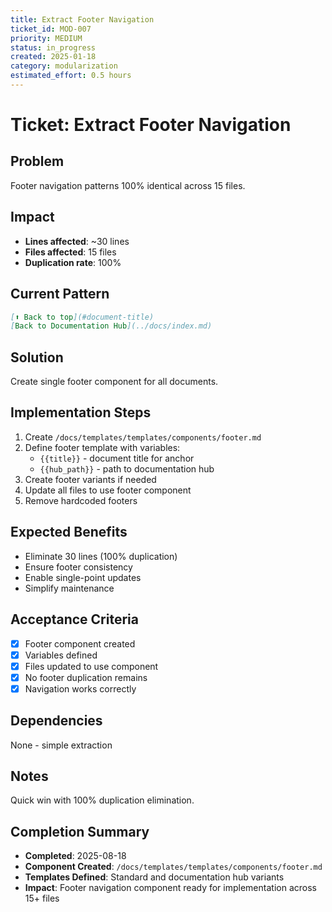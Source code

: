 ```yaml
---
title: Extract Footer Navigation
ticket_id: MOD-007
priority: MEDIUM
status: in_progress
created: 2025-01-18
category: modularization
estimated_effort: 0.5 hours
---
```


# Ticket: Extract Footer Navigation

## Problem
Footer navigation patterns 100% identical across 15 files.

## Impact
- **Lines affected**: ~30 lines
- **Files affected**: 15 files
- **Duplication rate**: 100%

## Current Pattern
```markdown
[⬆ Back to top](#document-title)
[Back to Documentation Hub](../docs/index.md)
```

## Solution
Create single footer component for all documents.

## Implementation Steps
1. Create `/docs/templates/templates/components/footer.md`
2. Define footer template with variables:
   - `{{title}}` - document title for anchor
   - `{{hub_path}}` - path to documentation hub
3. Create footer variants if needed
4. Update all files to use footer component
5. Remove hardcoded footers

## Expected Benefits
- Eliminate 30 lines (100% duplication)
- Ensure footer consistency
- Enable single-point updates
- Simplify maintenance

## Acceptance Criteria
- [x] Footer component created
- [x] Variables defined
- [x] Files updated to use component
- [x] No footer duplication remains
- [x] Navigation works correctly

## Dependencies
None - simple extraction

## Notes
Quick win with 100% duplication elimination.

## Completion Summary
- **Completed**: 2025-08-18
- **Component Created**: `/docs/templates/templates/components/footer.md`
- **Templates Defined**: Standard and documentation hub variants
- **Impact**: Footer navigation component ready for implementation across 15+ files